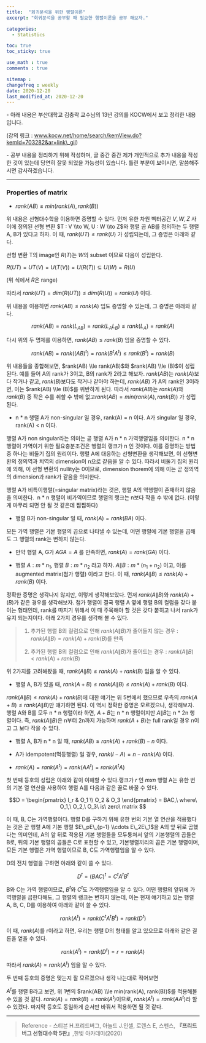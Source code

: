 ```yaml
---
title:  "회귀분석을 위한 행렬이론"
excerpt: "회귀분석을 공부할 때 필요한 행렬이론을 공부 해보자."

categories:
  - Statistics

toc: true
toc_sticky: true

use_math : true
comments : true

sitemap :
changefreq : weekly
date: 2020-12-20
last_modified_at: 2020-12-20
---
```


\- 아래 내용은 부산대학교 김충락 교수님의 13년 강의를 KOCW에서 보고 정리한 내용입니다.

(강의 링크 : www.kocw.net/home/search/kemView.do?kemId=703282&ar=link\_gil)

\- 공부 내용을 정리하기 위해 작성하며, 글 중간 중간 제가 개인적으로 추가 내용을 작성한 것이 있는데 당연히 잘못 되었을 가능성이 있습니다. 틀린 부분이 보이시면, 말씀해주시면 감사하겠습니다.

---

### Properties of matrix

- $rank(AB) \le min(rank(A), rank(B))$

위 내용은 선형대수학을 이용하면 증명할 수 있다. 먼저 유한 차원 벡터공간 $V, W, Z$ 사이에 정의된 선형 변환 $T : V \\to W, U : W \\to Z$와 행렬 곱 AB를 정의하는 두 행렬 A, B가 있다고 하자. 이 때, $rank(UT) \le rank(U)$ 가 성립되는데, 그 증명은 아래와 같다.

선형 변환 T의 image인 $R(T)$는 $W$의 subset 이므로 다음이 성립한다.

$R(UT) = UT(V) = U(T(V)) = U(R(T)) \subseteq U(W) = R(U)$

(위 식에서 $R$은 range)

따라서 $rank(UT) = dim(R(UT)) \le dim(R(U)) = rank(U)$ 이다.

위 내용을 이용하면 $rank(AB) \le rank(A)$ 임도 증명할 수 있는데, 그 증명은 아래와 같다.

$$rank(AB) = rank(L_{AB}) = rank(L_{A}L_{B}) \le rank(L_{A}) = rank(A)$$

다시 위의 두 명제를 이용하면, $rank(AB) \le rank(B)$ 임을 증명할 수 있다.

$$rank(AB) = rank((AB)^t) = rank(B^tA^t) \le rank(B^t) = rank(B)$$

위 내용들을 종합해보면, $rank(AB) \\le rank(AB)$와 $rank(AB) \\le (B)$이 성립된다. 예를 들어 A의 rank가 3이고, B의 rank가 2라고 해보자. $rank(AB)$는 $rank(A)$보다 작거나 같고, $rank(B)$보다도 작거나 같아야 하는데, $rank(AB)$ 가 A의 rank인 3이라면, 이는 $rank(AB) \\le (B)$를 위반하게 된다. 따라서 $rank(AB)$는 $rank(A)$와 $rank(B)$ 중 작은 수를 취할 수 밖에 없고$rank(AB) = min(rank(A), rank(B))$ 가 성립된다.

- n \* n 행렬 A가 non-singular 일 경우, rank(A) = n 이다. A가 singular 일 경우, rank(A) < n 이다.

행렬 A가 non singular라는 의미는 곧 행렬 A가 n \* n 가역행렬임을 의미한다. n \* n 행렬이 가역이기 위한 필요충분조건은 행렬의 랭크가 n 인 것이다. 이를 증명하는 방법 중 하나는 비둘기 집의 원리이다. 행렬 A에 대응하는 선형변환을 생각해보면, 이 선형변환의 정의역과 치역의 dimension이 n으로 같음을 알 수 있다. 따라서 비둘기 집의 원리에 의해, 이 선형 변환의 nullity는 0이므로, dimension thorem에 의해 이는 곧 정의역의 dimension과 rank가 같음을 의미한다. 

행렬 A가 비특이행렬(=singular matrix)라는 것은, 행렬 A의 역행렬이 존재하지 않음을 의미한다.  n \* n 행렬이 비가역이므로 행렬의 랭크는 n보다 작을 수 밖에 없다. (이렇게 마무리 되면 안 될 것 같은데 찝찝하다)


- 행렬 B가 non-singular 일 때, $rank(A) = rank(BA)$ 이다.

모든 가역 행렬은 기본 행렬의 곱으로 나타낼 수 있는데, 어떤 행렬에 기본 행렬을 곱해도 그 행렬의 rank는 변하지 않는다.


- 만약 행렬 A, G가 $AGA = A$ 를 만족하면, $rank(A) = rank(GA)$ 이다.


- 행렬 $A : m*n_1$, 행렬 $B : m * n_2$ 라고 하자. $A\|B: m * (n_1 + n_2)$ 이고, 이를 augmented matrix(첨가 행렬) 이라고 한다. 이 때, $rank(A\|B) \le rank(A) + rank(B)$ 이다.

정확한 증명은 생각나지 않지만, 이렇게 생각해보았다. 먼저 $rank(A\|B)$와 $rank(A) + (B)$가 같은 경우를 생각해보자. 첨가 행렬이 결국 행렬 A 옆에 행렬 B의 컬럼을 갖다 붙이는 형태인데, rank를 따지기 위해서 이 때 주목해야 할 것은 갖다 붙히고 나서 rank가 유지 되는지이다. 아래 2가지 경우를 생각해 볼 수 있다.



>1. 추가된 행렬 B의 컬럼으로 인해 $rank(A\|B)$가 줄어들지 않는 경우 : $rank(A\|B) = rank(A) + rank(B)$를 만족
>
>2. 추가된 행렬 B의 컬럼으로 인해 $rank(A\|B)$가 줄어드는 경우 : $rank(A\|B) < rank(A) + rank(B)$


위 2가지를 고려해봤을 때, $rank(A\|B) \le rank(A) + rank(B)$ 임을 알 수 있다.



- 행렬 A, B가 있을 때, $rank(A+B) \le rank(A\|B) \le rank(A) + rank(B)$ 이다.

$rank(A\|B) \le rank(A) + rank(B)$에 대한 얘기는 위 5번에서 했으므로 우측의 $rank(A+B) \le rank(A\|B)$만 얘기하면 된다. 이 역시 정확한 증명은 모르겠으나, 생각해보자. 행렬 A와 B를 모두 n * n 행렬이라 하면, $A+B$는 n \* n 행렬이지만 $A\|B$는 n * 2n 행렬이다. 즉, $rank(A\|B)$은 n부터 2n까지 가능하며 $rank(A+B)$는 full rank일 경우 n이고 그 보다 작을 수 있다. 



- 행렬 A, B가 n * n 일 때, $rank(AB) \ge rank(A) + rank(B) - n$ 이다.



- A가 idempotent(멱등행렬) 일 경우, $rank(I-A) = n-rank(A)$ 이다.


- $rank(A) = rank(A^t) = rank(AA^t) = rank(A^tA)$

첫 번째 등호의 성립은 아래와 같이 이해할 수 있다.랭크가 $r$ 인 $m x n$ 행렬 A는 유한 번의 기본 열 연산을 사용하여 행렬 A를 다음과 같은 꼴로 바꿀 수 있다.

$$D = \begin{pmatrix} I_r & O_1 \\ O_2 & O_3 \end{pmatrix} = BAC,\ where\ O_1,\ O_2,\ O_3\ is\ zero\ matrix $$

이 때, B, C는 가역행렬이다. 행렬 D를 구하기 위해 유한 번의 기본 열 연산을 적용했다는 것은 곧 행렬 A에 기본 행렬 $E\_pE\_{p-1} \\cdots E\_2E\_1$을 A의 앞 뒤로 곱했다는 의미인데, A의 앞 뒤로 적용된 기본 행렬들을 모두퉁쳐서 앞의 기본행렬의 곱들은 B로, 뒤의 기본 행렬의 곱들은 C로 표현할 수 있고, 기본행렬끼리의 곱은 기본 행렬이며, 모든 기본 행렬은 가역 행렬이므로 B, C도 가역행렬임을 알 수 있다.

D의 전치 행렬을 구하면 아래와 같이 쓸 수 있다.

$$D^t=(BAC)^t=C^tA^tB^t$$

B와 C는 가역 행렬이므로, $B^t$와 $C^t$도 가역행렬임을 알 수 있다. 어떤 행렬의 앞뒤에 가역행렬을 곱한다해도, 그 행렬의 랭크는 변하지 않는데, 이는 현재 얘기하고 있는 행렬 A, B, C, D를 이용하여 아래와 같이 쓸 수 있다.

$$rank(A^t) = rank(C^tA^tB^t) = rank(D^t)$$

이 때, $rank(A)$를 r이라고 하면, 우리는 행렬 D의 형태를 알고 있으므로 아래와 같은 결론을 얻을 수 있다.

$$rank(A^t) = rank(D^t) = r = rank(A)$$

따라서 $rank(A) = rank(A^t)$ 임을 알 수 있다.   

두 번째 등호의 증명은 맞는지 잘 모르겠으나 생각 나는대로 적어보면

$A^t$를 행렬 B라고 보면, 위 1번의 $rank(AB) \\le min(rank(A), rank(B))$를 적용해볼 수 있을 것 같다. $rank(A) = rank(B) = rank(A^t)$이므로, $rank(A^t) = rank(AA^t)$라 할 수 있겠다. 마지막 등호도 동일하게 순서만 바꿔서 적용하면 될 것 같다. 

---

>Reference
>\- 스티븐 H.프리드버그, 아놀드 J.인셀, 로렌스 E, 스펜스, **『**프리드버그 선형대수학 5판**』**,한빛 아카데미(2020)
